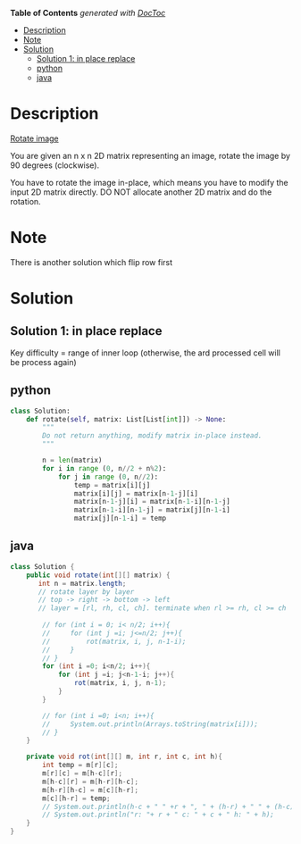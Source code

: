 <!-- START doctoc generated TOC please keep comment here to allow auto update -->
<!-- DON'T EDIT THIS SECTION, INSTEAD RE-RUN doctoc TO UPDATE -->
**Table of Contents**  *generated with [DocToc](https://github.com/thlorenz/doctoc)*

- [Description](#description)
- [Note](#note)
- [Solution](#solution)
  - [Solution 1: in place replace](#solution-1-in-place-replace)
  - [python](#python)
  - [java](#java)

<!-- END doctoc generated TOC please keep comment here to allow auto update -->

# Description
[Rotate image](https://leetcode.com/submissions/detail/969994326/)

You are given an n x n 2D matrix representing an image, rotate the image by 90 degrees (clockwise).

You have to rotate the image in-place, which means you have to modify the input 2D matrix directly. DO NOT allocate another 2D matrix and do the rotation.

# Note
There is another solution which flip row first


# Solution
## Solution 1: in place replace 
Key difficulty = range of inner loop (otherwise, the ard processed cell will be process again) 
## python
```python
class Solution:
    def rotate(self, matrix: List[List[int]]) -> None:
        """
        Do not return anything, modify matrix in-place instead.
        """

        n = len(matrix)
        for i in range (0, n//2 + n%2):
            for j in range (0, n//2):
                temp = matrix[i][j]
                matrix[i][j] = matrix[n-1-j][i]
                matrix[n-1-j][i] = matrix[n-1-i][n-1-j]
                matrix[n-1-i][n-1-j] = matrix[j][n-1-i]
                matrix[j][n-1-i] = temp 
```

## java
```java
class Solution {
    public void rotate(int[][] matrix) {
       int n = matrix.length;
       // rotate layer by layer 
       // top -> right -> bottom -> left 
       // layer = [rl, rh, cl, ch]. terminate when rl >= rh, cl >= ch
        
        // for (int i = 0; i< n/2; i++){
        //     for (int j =i; j<=n/2; j++){
        //         rot(matrix, i, j, n-1-i);
        //     }
        // }
        for (int i =0; i<n/2; i++){
            for (int j =i; j<n-1-i; j++){
                rot(matrix, i, j, n-1);
            }
        }

        // for (int i =0; i<n; i++){
        //     System.out.println(Arrays.toString(matrix[i]));
        // }
    }

    private void rot(int[][] m, int r, int c, int h){
        int temp = m[r][c];
        m[r][c] = m[h-c][r];
        m[h-c][r] = m[h-r][h-c];
        m[h-r][h-c] = m[c][h-r];
        m[c][h-r] = temp;  
        // System.out.println(h-c + " " +r + ", " + (h-r) + " " + (h-c) + ", "  + c + " " + (h-r)); 
        // System.out.println("r: "+ r + " c: " + c + " h: " + h);
    }
}

```